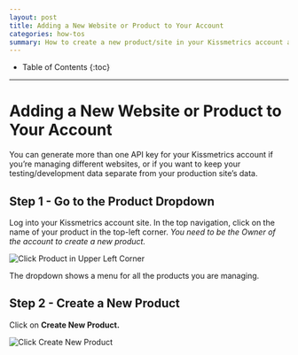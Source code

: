```yaml
---
layout: post
title: Adding a New Website or Product to Your Account
categories: how-tos
summary: How to create a new product/site in your Kissmetrics account and generate a new API key.
---
```

* Table of Contents
{:toc}
* * *

# Adding a New Website or Product to Your Account


You can generate more than one API key for your Kissmetrics account if you’re managing different websites, or if you want to keep your testing/development data separate from your production site’s data.

## Step 1 - Go to the Product Dropdown

Log into your Kissmetrics account site. In the top navigation, click on the name of your product in the top-left corner. *You need to be the Owner of the account to create a new product.*

![Click Product in Upper Left Corner][ss-1]

The dropdown shows a menu for all the products you are managing.

## Step 2 - Create a New Product

Click on **Create New Product.**

![Click Create New Product][ss-2]


[ss-1]: https://s3.amazonaws.com/kissmetrics-support-files/assets/how-tos/create-site/Adding%20a%20New%20Website%20or%20Product%201.png
[ss-2]: https://s3.amazonaws.com/kissmetrics-support-files/assets/how-tos/create-site/Adding%20a%20New%20Website%20or%20Product%202.png
